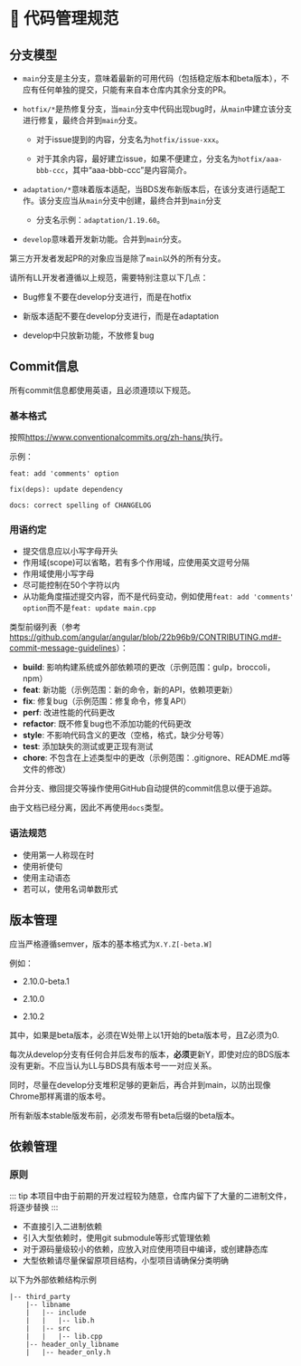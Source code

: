 # 🔮 代码管理规范

## 分支模型

- `main`分支是主分支，意味着最新的可用代码（包括稳定版本和beta版本），不应有任何单独的提交，只能有来自本仓库内其余分支的PR。

- `hotfix/*`是热修复分支，当`main`分支中代码出现bug时，从`main`中建立该分支进行修复，最终合并到`main`分支。

   - 对于issue提到的内容，分支名为`hotfix/issue-xxx`。

   - 对于其余内容，最好建立issue，如果不便建立，分支名为`hotfix/aaa-bbb-ccc`，其中“aaa-bbb-ccc”是内容简介。

- `adaptation/*`意味着版本适配，当BDS发布新版本后，在该分支进行适配工作。该分支应当从`main`分支中创建，最终合并到`main`分支

   - 分支名示例：`adaptation/1.19.60`。

- `develop`意味着开发新功能。合并到`main`分支。

第三方开发者发起PR的对象应当是除了`main`以外的所有分支。

请所有LL开发者遵循以上规范，需要特别注意以下几点：

- Bug修复不要在develop分支进行，而是在hotfix

- 新版本适配不要在develop分支进行，而是在adaptation

- develop中只放新功能，不放修复bug

## Commit信息

所有commit信息都使用英语，且必须遵顼以下规范。

### 基本格式

按照<https://www.conventionalcommits.org/zh-hans/>执行。

示例：

```
feat: add 'comments' option
```
```
fix(deps): update dependency
```
```
docs: correct spelling of CHANGELOG
```

### 用语约定

- 提交信息应以小写字母开头
- 作用域(scope)可以省略，若有多个作用域，应使用英文逗号分隔
- 作用域使用小写字母
- 尽可能控制在50个字符以内
- 从功能角度描述提交内容，而不是代码变动，例如使用`feat: add 'comments' option`而不是`feat: update main.cpp`

类型前缀列表（参考<https://github.com/angular/angular/blob/22b96b9/CONTRIBUTING.md#-commit-message-guidelines>）：

- **build**: 影响构建系统或外部依赖项的更改（示例范围：gulp，broccoli，npm）
- **feat**: 新功能（示例范围：新的命令，新的API，依赖项更新）
- **fix**: 修复bug（示例范围：修复命令，修复API）
- **perf**: 改进性能的代码更改
- **refactor**: 既不修复bug也不添加功能的代码更改
- **style**: 不影响代码含义的更改（空格，格式，缺少分号等）
- **test**: 添加缺失的测试或更正现有测试
- **chore**: 不包含在上述类型中的更改（示例范围：.gitignore、README.md等文件的修改）

合并分支、撤回提交等操作使用GitHub自动提供的commit信息以便于追踪。

由于文档已经分离，因此不再使用`docs`类型。

### 语法规范

- 使用第一人称现在时
- 使用祈使句
- 使用主动语态
- 若可以，使用名词单数形式

## 版本管理

应当严格遵循semver，版本的基本格式为`X.Y.Z[-beta.W]`

例如：

- 2.10.0-beta.1

- 2.10.0

- 2.10.2

其中，如果是beta版本，必须在W处带上以1开始的beta版本号，且Z必须为0.

每次从develop分支有任何合并后发布的版本，**必须**更新Y，即使对应的BDS版本没有更新。不应当认为LL与BDS具有版本号一一对应关系。

同时，尽量在develop分支堆积足够的更新后，再合并到main，以防出现像Chrome那样离谱的版本号。

所有新版本stable版发布前，必须发布带有beta后缀的beta版本。

## 依赖管理

### 原则

::: tip
本项目中由于前期的开发过程较为随意，仓库内留下了大量的二进制文件，将逐步替换
:::

- 不直接引入二进制依赖
- 引入大型依赖时，使用git submodule等形式管理依赖
- 对于源码量级较小的依赖，应放入对应使用项目中编译，或创建静态库
- 大型依赖请尽量保留原项目结构，小型项目请确保分类明确

以下为外部依赖结构示例
```
|-- third_party
    |-- libname
    |   |-- include
    |   |   |-- lib.h
    |   |-- src
    |   |   |-- lib.cpp
    |-- header_only_libname
    |   |-- header_only.h
```
